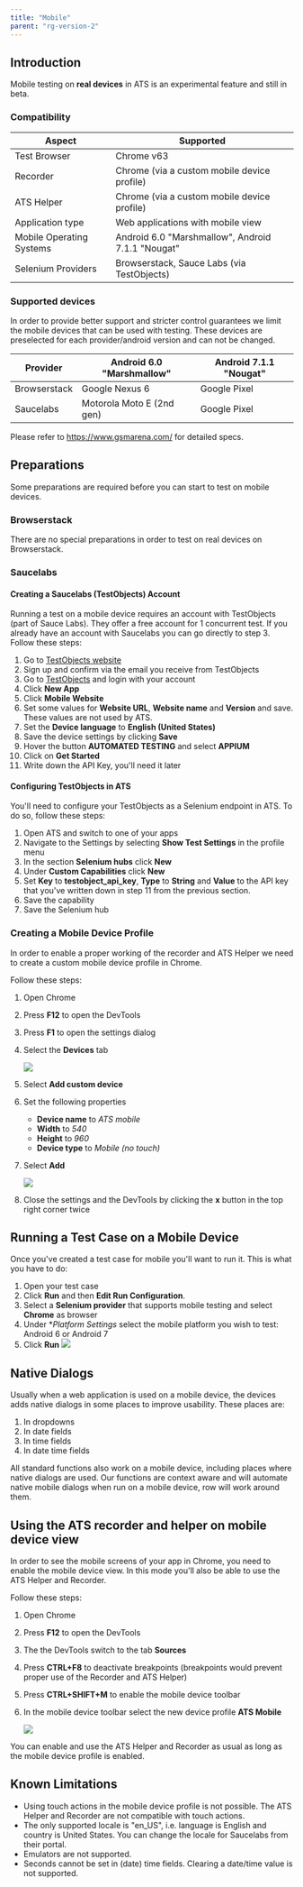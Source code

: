```yaml
---
title: "Mobile"
parent: "rg-version-2"
---
```


## Introduction

Mobile testing on **real devices** in ATS is an experimental feature and still in beta.

### Compatibility

| Aspect | Supported |
| ------ | --------- |
| Test Browser | Chrome v63 |
| Recorder | Chrome (via a custom mobile device profile) |
| ATS Helper | Chrome (via a custom mobile device profile) |
| Application type | Web applications with mobile view |
| Mobile Operating Systems | Android 6.0 "Marshmallow", Android 7.1.1 "Nougat" |
| Selenium Providers | Browserstack, Sauce Labs (via TestObjects) |

### Supported devices

In order to provide better support and stricter control guarantees we limit the mobile devices that can be used with testing. These devices are preselected for each provider/android version and can not be changed.

| Provider      |  Android 6.0 "Marshmallow" | Android 7.1.1 "Nougat" |
| ------------- | -------------------------- | ---------------------- |
| Browserstack  | Google Nexus 6             | Google Pixel           |
| Saucelabs     | Motorola Moto E (2nd gen)  | Google Pixel           |

Please refer to https://www.gsmarena.com/ for detailed specs.

## Preparations

Some preparations are required before you can start to test on mobile devices.

### Browserstack

There are no special preparations in order to test on real devices on Browserstack.

### Saucelabs

#### Creating a Saucelabs (TestObjects) Account

Running a test on a mobile device requires an account with TestObjects (part of Sauce Labs). They offer a free account for 1 concurrent test. If you already have an account with Saucelabs you can go directly to step 3.
Follow these steps:

1. Go to [TestObjects website](https://app.testobject.com/#/signup/)
2. Sign up and confirm via the email you receive from TestObjects
3. Go to [TestObjects](https://app.testobject.com/#/) and login with your account
4. Click **New App**
5. Click **Mobile Website**
6. Set some values for **Website URL**, **Website name** and **Version** and save. These values are not used by ATS.
7. Set the **Device language** to **English (United States)**
8. Save the device settings by clicking **Save**
9. Hover the button **AUTOMATED TESTING** and select **APPIUM**
10. Click on **Get Started**
11. Write down the API Key, you'll need it later

#### Configuring TestObjects in ATS

You'll need to configure your TestObjects as a Selenium endpoint in ATS. To do so, follow these steps:

1. Open ATS and switch to one of your apps
2. Navigate to the Settings by selecting **Show Test Settings** in the profile menu
3. In the section **Selenium hubs** click **New**
4. Under **Custom Capabilities** click **New**
5. Set **Key** to **testobject_api_key**, **Type** to **String** and **Value** to the API key that you've written down in step 11 from the previous section.
6. Save the capability
7. Save the Selenium hub


### Creating a Mobile Device Profile

In order to enable a proper working of the recorder and ATS Helper we need to create a custom mobile device profile in Chrome.

Follow these steps:

1. Open Chrome
2. Press **F12** to open the DevTools
3. Press **F1** to open the settings dialog
4. Select the **Devices** tab

    ![](/refguide-ats-2/attachments/mobile/chrome-settings-1.png)
6. Select **Add custom device**
7. Set the following properties
    * **Device name** to *ATS mobile*
    * **Width** to *540*
    * **Height** to *960*
    * **Device type** to *Mobile (no touch)*
8. Select **Add**

    ![](/refguide-ats-2/attachments/mobile/chrome-settings-2.png)
9. Close the settings and the DevTools by clicking the **x** button in the top right corner twice

## Running a Test Case on a Mobile Device

Once you've created a test case for mobile you'll want to run it.
This is what you have to do:

1. Open your test case 
2. Click **Run** and then **Edit Run Configuration**.
3. Select a **Selenium provider** that supports mobile testing and select **Chrome** as browser
4. Under **Platform Settings* select the mobile platform you wish to test: Android 6 or Android 7
5. Click **Run**
![](/refguide-ats-2/attachments/mobile/run-configuration.png)

## Native Dialogs

Usually when a web application is used on a mobile device, the devices adds native dialogs in some places to improve usability.
These places are:

1. In dropdowns
2. In date fields
3. In time fields
4. In date time fields

All standard functions also work on a mobile device, including places where native dialogs are used. Our functions are context aware and will automate native mobile dialogs when run on a mobile device, row will work around them.

## Using the ATS recorder and helper on mobile device view

In order to see the mobile screens of your app in Chrome, you need to enable the mobile device view. In this mode you'll also be able to use the ATS Helper and Recorder.

Follow these steps:

1. Open Chrome
2. Press **F12** to open the DevTools
3. The the DevTools switch to the tab **Sources**
4. Press **CTRL+F8** to deactivate breakpoints (breakpoints would prevent proper use of the Recorder and ATS Helper)
5. Press **CTRL+SHIFT+M** to enable the mobile device toolbar
6. In the mobile device toolbar select the new device profile **ATS Mobile**

    ![](/refguide-ats-2/attachments/mobile/chrome-settings-3.png)

You can enable and use the ATS Helper and Recorder as usual as long as the mobile device profile is enabled.

## Known Limitations

* Using touch actions in the mobile device profile is not possible. The ATS Helper and Recorder are not compatible with touch actions.
* The only supported locale is "en_US", i.e. language is English and country is United States. You can change the locale for Saucelabs from their portal.
* Emulators are not supported.
* Seconds cannot be set in (date) time fields. Clearing a date/time value is not supported.